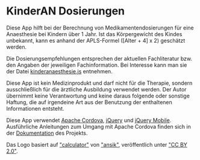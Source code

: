 # KinderAN Dosierungen

Diese App hilft bei der Berechnung von Medikamentendosierungen für
eine Anaesthesie bei Kindern über 1 Jahr. Ist das Körpergewicht des
Kindes unbekannt, kann es anhand der APLS-Formel ([Alter + 4] x 2)
geschätzt werden.

Die Dosierungsempfehlungen entsprechen der aktuellen Fachliteratur
bzw. den Angaben der jeweiligen Fachinformation. Bei Interesse kann
man sie der Datei [kinderanaesthesie.js](www/js/kinderanaesthesie.js)
entnehmen.

Diese App ist kein Medizinprodukt und darf nicht für die Therapie,
sondern ausschließlich für die ärztliche Ausbildung verwendet werden.
Der Autor übernimmt keine Verantwortung und keine daraus folgende oder
sonstige Haftung, die auf irgendeine Art aus der Benutzung der
enthaltenen Informationen entsteht.

Diese App verwendet [Apache Cordova](https://cordova.apache.org),
[jQuery](https://jquery.com/) und
[jQuery Mobile](https://jquerymobile.com/). Ausführliche Anleitungen
zum Umgang mit Apache Cordova finden sich in der
[Dokumentation](http://cordova.apache.org/docs/en/edge/) des Projekts.

Das Logo basiert auf
["calculator"](https://www.flickr.com/photos/ansik/304526237) von
["ansik"](https://www.flickr.com/photos/ansik), veröffentlich unter
["CC BY 2.0"](http://creativecommons.org/licenses/by/2.0/).
